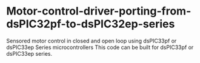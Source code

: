 # Motor-control-driver-porting-from-dsPIC32pf-to-dsPIC32ep-series
Sensored motor control in closed and open loop using dsPIC33pf or dsPIC33ep Series microcontrollers
This code can be built for dsPIC33pf or dsPIC33ep series.
